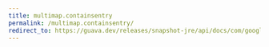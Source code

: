 ```yaml
---
title: multimap.containsentry
permalink: /multimap.containsentry/
redirect_to: https://guava.dev/releases/snapshot-jre/api/docs/com/google/common/collect/Multimap.html#containsEntry-java.lang.Object-java.lang.Object-
---
```

